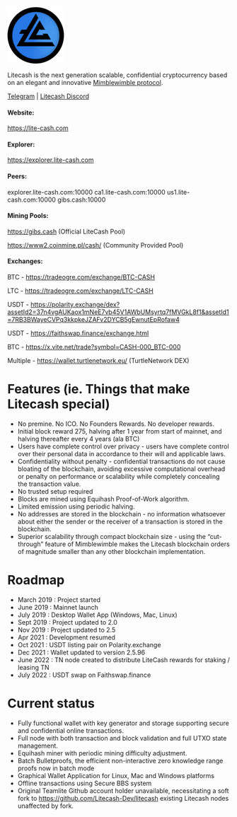 
![alt text](https://github.com/Litecash-Dev/litecash-media/blob/main/images/logos/litecash_round_black_border_128x128.png "Litecash Logo")

Litecash is the next generation scalable, confidential cryptocurrency based on an elegant and innovative [Mimblewimble protocol](https://docs.beam.mw/Mimblewimble.pdf).

[Telegram](https://t.me/litecashgroup) | [Litecash Discord](https://discord.gg/kga9sgg)


#### Website:

https://lite-cash.com


#### Explorer:

https://explorer.lite-cash.com


#### Peers:

explorer.lite-cash.com:10000
ca1.lite-cash.com:10000
us1.lite-cash.com:10000
gibs.cash:10000


#### Mining Pools:

https://gibs.cash (Official LiteCash Pool)

https://www2.coinmine.pl/cash/ (Community Provided Pool)

#### Exchanges:

BTC - https://tradeogre.com/exchange/BTC-CASH

LTC - https://tradeogre.com/exchange/LTC-CASH

USDT - https://polarity.exchange/dex?assetId2=37n4vgAUKaox1mNeE7vb45V1AWbUMsyrtq7fMVGkL8f1&assetId1=7RB3BWayeCVPq3kkpkeJZAFv2DYCB5gEwnutEpRofaw4

USDT - https://faithswap.finance/exchange.html

BTC - https://x.vite.net/trade?symbol=CASH-000_BTC-000

Multiple - https://wallet.turtlenetwork.eu/ (TurtleNetwork DEX)


# Features (ie. Things that make Litecash special)

* No premine.  No ICO.  No Founders Rewards.  No developer rewards.
* Initial block reward 275, halving after 1 year from start of mainnet, and halving thereafter every 4 years (ala BTC)
* Users have complete control over privacy - users have complete control over their personal data in accordance to their will and applicable laws.
* Confidentiality without penalty - confidential transactions do not cause bloating of the blockchain, avoiding excessive computational overhead
  or penalty on performance or scalability while completely concealing the transaction value.
* No trusted setup required
* Blocks are mined using Equihash Proof-of-Work algorithm.
* Limited emission using periodic halving.
* No addresses are stored in the blockchain - no information whatsoever about either the sender or the receiver of a transaction is stored in the blockchain.
* Superior scalability through compact blockchain size - using the “cut-through” feature of Mimblewimble makes the Litecash blockchain orders of magnitude
  smaller than any other blockchain implementation.

# Roadmap

- March 2019     : Project started
- June 2019      : Mainnet launch
- July 2019      : Desktop Wallet App (Windows, Mac, Linux)
- Sept 2019      : Project updated to 2.0
- Nov  2019      : Project updated to 2.5
- Apr 2021       : Development resumed
- Oct 2021       : USDT listing pair on Polarity.exchange
- Dec 2021       : Wallet updated to version 2.5.96
- June 2022      : TN node created to distribute LiteCash rewards for staking / leasing TN
- July 2022      : USDT swap on Faithswap.finance

# Current status

- Fully functional wallet with key generator and storage supporting secure and confidential online transactions.
- Full node with both transaction and block validation and full UTXO state management.
- Equihash miner with periodic mining difficulty adjustment.
- Batch Bulletproofs, the efficient non-interactive zero knowledge range proofs now in batch mode
- Graphical Wallet Application for Linux, Mac and Windows platforms
- Offline transactions using Secure BBS system
- Original Teamlite Github account holder unavailable, necessitating a soft fork to https://github.com/Litecash-Dev/litecash existing Litecash nodes unaffected by fork.
